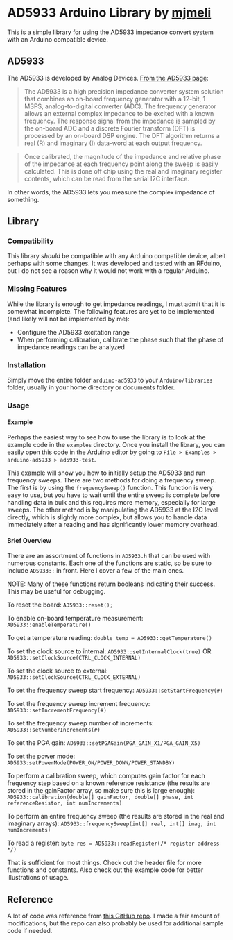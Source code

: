 # AD5933 Arduino Library by [mjmeli](https://github.com/mjmeli/arduino-ad5933)

This is a simple library for using the AD5933 impedance convert system with an Arduino compatible device.

## AD5933
The AD5933 is developed by Analog Devices. [From the AD5933 page](http://www.analog.com/en/products/rf-microwave/direct-digital-synthesis-modulators/ad5933.html#product-overview):

>The AD5933 is a high precision impedance converter system solution that combines an on-board frequency generator with a 12-bit, 1 MSPS, analog-to-digital converter (ADC). The frequency generator allows an external complex impedance to be excited with a known frequency. The response signal from the impedance is sampled by the on-board ADC and a discrete Fourier transform (DFT) is processed by an on-board DSP engine. The DFT algorithm returns a real (R) and imaginary (I) data-word at each output frequency.

>Once calibrated, the magnitude of the impedance and relative phase of the impedance at each frequency point along the sweep is easily calculated. This is done off chip using the real and imaginary register contents, which can be read from the serial I2C interface.

In other words, the AD5933 lets you measure the complex impedance of something.

## Library

### Compatibility
This library *should* be compatible with any Arduino compatible device, albeit perhaps with some changes. It was developed and tested with an RFduino, but I do not see a reason why it would not work with a regular Arduino.

### Missing Features
While the library is enough to get impedance readings, I must admit that it is somewhat incomplete. The following features are yet to be implemented (and likely will not be implemented by me):

* Configure the AD5933 excitation range
* When performing calibration, calibrate the phase such that the phase of impedance readings can be analyzed

### Installation
Simply move the entire folder `arduino-ad5933` to your `Arduino/libraries` folder, usually in your home directory or documents folder.

### Usage

#### Example
Perhaps the easiest way to see how to use the library is to look at the example code in the `examples` directory. Once you install the library, you can easily open this code in the Arduino editor by going to `File > Examples > arduino-ad5933 > ad5933-test`.

This example will show you how to initially setup the AD5933 and run frequency sweeps. There are two methods for doing a frequency sweep. The first is by using the `frequencySweep()` function. This function is very easy to use, but you have to wait until the entire sweep is complete before handling data in bulk and this requires more memory, especially for large sweeps. The other method is by manipulating the AD5933 at the I2C level directly, which is slightly more complex, but allows you to handle data immediately after a reading and has significantly lower memory overhead.

#### Brief Overview
There are an assortment of functions in `AD5933.h` that can be used with numerous constants. Each one of the functions are static, so be sure to include `AD5933::` in front. Here I cover a few of the main ones.

NOTE: Many of these functions return booleans indicating their success. This may be useful for debugging.

To reset the board: `AD5933::reset();`

To enable on-board temperature measurement: `AD5933::enableTemperature()`

To get a temperature reading: `double temp = AD5933::getTemperature()`

To set the clock source to internal: `AD5933::setInternalClock(true)` OR `AD5933::setClockSource(CTRL_CLOCK_INTERNAL)`

To set the clock source to external: `AD5933::setClockSource(CTRL_CLOCK_EXTERNAL)`

To set the frequency sweep start frequency: `AD5933::setStartFrequency(#)`

To set the frequency sweep increment frequency: `AD5933::setIncrementFrequency(#)`

To set the frequency sweep number of increments: `AD5933::setNumberIncrements(#)`

To set the PGA gain: `AD5933::setPGAGain(PGA_GAIN_X1/PGA_GAIN_X5)`

To set the power mode: `AD5933:setPowerMode(POWER_ON/POWER_DOWN/POWER_STANDBY)`

To perform a calibration sweep, which computes gain factor for each frequency step based on a known reference resistance (the results are stored in the gainFactor array, so make sure this is large enough): `AD5933::calibration(double[] gainFactor, double[] phase, int referenceResistor, int numIncrements)`

To perform an entire frequency sweep (the results are stored in the real and imaginary arrays): `AD5933::frequencySweep(int[] real, int[] imag, int numIncrements)`

To read a register: `byte res = AD5933::readRegister(/* register address */)`

That is sufficient for most things. Check out the header file for more functions and constants. Also check out the example code for better illustrations of usage.

## Reference
A lot of code was reference from [this GitHub repo](https://github.com/WuMRC/drive). I made a fair amount of modifications, but the repo can also probably be used for additional sample code if needed.
